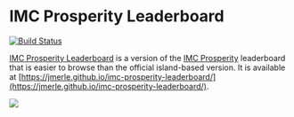 # IMC Prosperity Leaderboard

[![Build Status](https://github.com/jmerle/imc-prosperity-leaderboard/workflows/Build/badge.svg)](https://github.com/jmerle/imc-prosperity-leaderboard/actions/workflows/build.yml)

[IMC Prosperity Leaderboard](https://jmerle.github.io/imc-prosperity-leaderboard/) is a version of the [IMC Prosperity](https://prosperity.imc.com/) leaderboard that is easier to browse than the official island-based version. It is available at [https://jmerle.github.io/imc-prosperity-leaderboard/](https://jmerle.github.io/imc-prosperity-leaderboard/).

![](https://i.imgur.com/daFnFjg.png)

